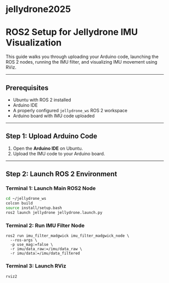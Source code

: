 # jellydrone2025

# ROS2 Setup for Jellydrone IMU Visualization

This guide walks you through uploading your Arduino code, launching the ROS 2 nodes, running the IMU filter, and visualizing IMU movement using RViz.

---

## Prerequisites

- Ubuntu with ROS 2 installed
- Arduino IDE
- A properly configured `jellydrone_ws` ROS 2 workspace
- Arduino board with IMU code uploaded

---

## Step 1: Upload Arduino Code

1. Open the **Arduino IDE** on Ubuntu.
2. Upload the IMU code to your Arduino board.

---

## Step 2: Launch ROS 2 Environment

### Terminal 1: Launch Main ROS2 Node

```bash
cd ~/jellydrone_ws
colcon build
source install/setup.bash
ros2 launch jellydrone jellydrone.launch.py

```

### Terminal 2: Run IMU Filter Node

```cd ~/jellydrone_ws
ros2 run imu_filter_madgwick imu_filter_madgwick_node \
  --ros-args \
  -p use_mag:=false \
  -r imu/data_raw:=/imu/data_raw \
  -r imu/data:=/imu/data_filtered

```

### Terminal 3: Launch RViz

```cd ~/jellydrone_ws
rviz2

```
